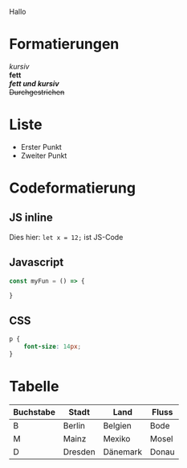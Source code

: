 Hallo

# Formatierungen
*kursiv*  
**fett**  
***fett und kursiv***  
~~Durchgestrichen~~

# Liste
* Erster Punkt
* Zweiter Punkt

# Codeformatierung
## JS inline
Dies hier: `let x = 12;` ist JS-Code

## Javascript
``` javascript
const myFun = () => {

}
```

## CSS
``` CSS
p {
    font-size: 14px;
}
```

# Tabelle
| Buchstabe | Stadt | Land | Fluss |
| ---- | ---- | ---- | ---- |
| B | Berlin | Belgien | Bode |
| M | Mainz | Mexiko | Mosel |
| D | Dresden | Dänemark | Donau |
